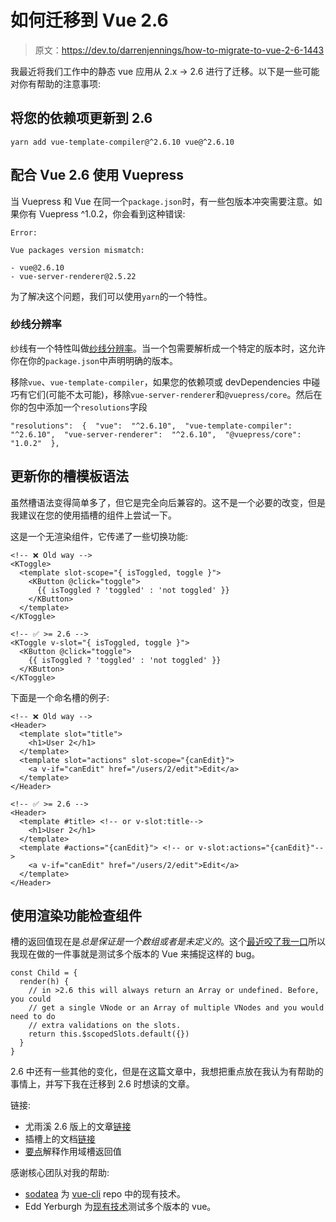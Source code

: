 # 如何迁移到 Vue 2.6

> 原文：<https://dev.to/darrenjennings/how-to-migrate-to-vue-2-6-1443>

我最近将我们工作中的静态 vue 应用从 2.x -> 2.6 进行了迁移。以下是一些可能对你有帮助的注意事项:

## 将您的依赖项更新到 2.6

```
yarn add vue-template-compiler@^2.6.10 vue@^2.6.10 
```

## 配合 Vue 2.6 使用 Vuepress

当 Vuepress 和 Vue 在同一个`package.json`时，有一些包版本冲突需要注意。如果你有 Vuepress ^1.0.2，你会看到这种错误:

```
Error:

Vue packages version mismatch:

- vue@2.6.10
- vue-server-renderer@2.5.22 
```

为了解决这个问题，我们可以使用`yarn`的一个特性。

### 纱线分辨率

纱线有一个特性叫做[纱线分辨率](https://yarnpkg.com/lang/en/docs/selective-version-resolutions/)。当一个包需要解析成一个特定的版本时，这允许你在你的`package.json`中声明明确的版本。

移除`vue`、`vue-template-compiler`，如果您的依赖项或 devDependencies 中碰巧有它们(可能不太可能)，移除`vue-server-renderer`和`@vuepress/core`。然后在你的包中添加一个`resolutions`字段

```
"resolutions":  {  "vue":  "^2.6.10",  "vue-template-compiler":  "^2.6.10",  "vue-server-renderer":  "^2.6.10",  "@vuepress/core":  "1.0.2"  }, 
```

## 更新你的槽模板语法

虽然槽语法变得简单多了，但它是完全向后兼容的。这不是一个必要的改变，但是我建议在您的使用插槽的组件上尝试一下。

这是一个无渲染组件，它传递了一些切换功能:

```
<!-- ❌ Old way -->
<KToggle>
  <template slot-scope="{ isToggled, toggle }">
    <KButton @click="toggle">
      {{ isToggled ? 'toggled' : 'not toggled' }}
    </KButton>
  </template>
</KToggle>

<!-- ✅ >= 2.6 -->
<KToggle v-slot="{ isToggled, toggle }">
  <KButton @click="toggle">
    {{ isToggled ? 'toggled' : 'not toggled' }}
  </KButton>
</KToggle> 
```

下面是一个命名槽的例子:

```
<!-- ❌ Old way -->
<Header>
  <template slot="title">
    <h1>User 2</h1>
  </template>
  <template slot="actions" slot-scope="{canEdit}">
    <a v-if="canEdit" href="/users/2/edit">Edit</a>
  </template>
</Header>

<!-- ✅ >= 2.6 -->
<Header>
  <template #title> <!-- or v-slot:title-->
    <h1>User 2</h1>
  </template>
  <template #actions="{canEdit}"> <!-- or v-slot:actions="{canEdit}"-->
    <a v-if="canEdit" href="/users/2/edit">Edit</a>
  </template>
</Header> 
```

## 使用渲染功能检查组件

槽的返回值现在是*总是保证是一个数组或者是未定义的*。这个[最近咬了我一口](https://github.com/darrenjennings/vue-autosuggest/pull/112)所以我现在做的一件事就是测试多个版本的 Vue 来捕捉这样的 bug。

```
const Child = {
  render(h) {
    // in >2.6 this will always return an Array or undefined. Before, you could
    // get a single VNode or an Array of multiple VNodes and you would need to do
    // extra validations on the slots.
    return this.$scopedSlots.default({})
  }
} 
```

2.6 中还有一些其他的变化，但是在这篇文章中，我想把重点放在我认为有帮助的事情上，并写下我在迁移到 2.6 时想读的文章。

链接:

*   尤雨溪 2.6 版上的文章[链接](https://medium.com/the-vue-point/vue-2-6-released-66aa6c8e785e)
*   插槽上的文档[链接](https://vuejs.org/v2/guide/components-slots.html#ad)
*   [要点](https://gist.github.com/yyx990803/f5cba7711ab57b5d0dd1f8261ebee278)解释作用域槽返回值

感谢核心团队对我的帮助:

*   [sodatea](https://github.com/sodatea) 为 [vue-cli](https://github.com/vuejs/vue-cli/blob/cc66247950cf81552f4e50a934d60fa361bf7351/package.json#L77-L83) repo 中的现有技术。
*   Edd Yerburgh 为[现有技术](https://github.com/vuejs/vue-test-utils/blob/dev/scripts/test-compat-all.sh)测试多个版本的 vue。